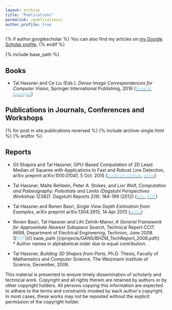```yaml
---
layout: archive
title: "Publications"
permalink: /publications/
author_profile: true
---
```


{% if author.googlescholar %}
  You can also find my articles on <u><a href="{{author.googlescholar}}">my Google Scholar profile</a>.</u>
{% endif %}

{% include base_path %}

## Books
* Tal Hassner and Ce Liu (Eds.), <i>Dense Image Correspondences for Computer Vision</i>, Springer International Publishing, 2016 ([<font color="SkyBlue">Book at Springer</font>](http://www.springer.com/us/book/9783319230474))

## Publications in Journals, Conferences and Workshops
{% for post in site.publications reversed %}
  {% include archive-single.html %}
{% endfor %}

## Reports
* Gil Shapira and Tal Hassner, GPU-Based Computation of 2D Least Median of Squares with Applications to Fast and Robust Line Detection, arXiv preprint arXiv:1510.01041, 5 Oct. 2015 ([<font color="SkyBlue">Code on GitHub</font>](https://github.com/ligaripash/CudaLMS2D), [<font color="SkyBlue">arXiv</font>](http://arxiv.org/pdf/1510.01041.pdf))

* Tal Hassner, Malte Rehbein, Peter A. Stokes, and Lior Wolf, <i>Computation and Palaeography: Potentials and Limits (Dagstuhl Perspectives Workshop 12382)</i>. Dagstuhl Reports 2(9): 184-199 (2012) ([<font color="SkyBlue">info</font>](http://drops.dagstuhl.de/opus/volltexte/2013/3890/), [<font color="SkyBlue">PDF</font>](http://drops.dagstuhl.de/opus/volltexte/2013/3890/pdf/dagrep_v002_i009_p184_s12382.pdf))

* Tal Hassner and Ronen Basri, <i>Single View Depth Estimation from Examples</i>, arXiv preprint arXiv:1304.3915, 14 Apr 2013  ([<font color="SkyBlue">arXiv</font>](http://arxiv.org/abs/1304.3915))

* Ronen Basri, Tal Hassner and Lihi Zelnik-Manor, <i>A General Framework for Approximate Nearest Subspace Search</i>, Technical Report CCIT #699, Department of Electrical Engineering, Technion, June 2008. ([<font color="SkyBlue">PDF</font>]({{ base_path }}/projects/GANS/BHZM_TechReport_2008.pdf)) <br/>
\* Author names in alphabetical order due to equal contribution.

* Tal Hassner, <i>Building 3D Shapes from Parts</i>, Ph.D. Thesis, Faculty of Mathematics and Computer Science, The Weizmann Institute of Science, December, 2006.






This material is presented to ensure timely dissemination of scholarly and technical work. Copyright and all rights therein are retained by authors or by other copyright holders. All persons copying this information are expected to adhere to the terms and constraints invoked by each author's copyright. In most cases, these works may not be reposted without the explicit permission of the copyright holder. 


